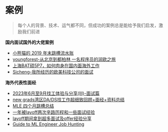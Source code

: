 # 案例
> 每个人的背景、技术、运气都不同，但成功的案例总是能给予我们启发，激励我们前进


**国内面试国外的大佬案例**

- [小熊猫的 2019 年末跳槽流水账](https://blog.xxm.plus/%E5%B0%8F%E7%86%8A%E7%8C%AB%E7%9A%84-2019-%E5%B9%B4%E6%9C%AB%E8%B7%B3%E6%A7%BD%E6%B5%81%E6%B0%B4%E8%B4%A6)
- [youngforest-从北京到都柏林 一名程序员的润欧之旅](https://zhuanlan.zhihu.com/p/603300157)
- [上海BAT硕5P7，如何肉身在国内面海外工作](https://www.xiaohongshu.com/explore/64a8cbed000000000f00cd76)
- [Sicheng-我所经历的欧美科技公司的面试](https://www.zhihu.com/question/23921846/answer/2337072383)


**海外代表性面经**

- [2023年6月至9月找工体验与分享(III)-面试篇](https://www.1point3acres.com/bbs/thread-1013082-1-1.html)
- [new grads湾区DA/DS找工作超细致回顾+面经+资料总结](https://www.1point3acres.com/bbs/thread-469408-1-1.html)
- [MLE 四个月跳槽总结](https://www.1point3acres.com/bbs/thread-1034084-1-1.html)
- [一年被layoff两次辛路历程和一些面试经验](https://www.1point3acres.com/bbs/thread-1034698-1-1.html)
- [layoff期间拿到超多面试及offer经验分享](https://www.1point3acres.com/bbs/thread-991886-1-1.html)
- [Guide to ML Engineer Job Hunting](https://www.yuan-meng.com/posts/mle_interviews/)